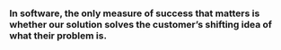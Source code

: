 ### In software, the only measure of success that matters is whether our solution solves the customer’s shifting idea of what their problem is.
